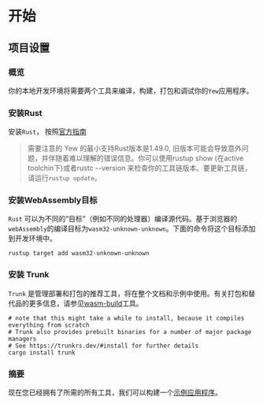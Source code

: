 # 开始 

## 项目设置 

### 概览 

你的本地开发环境将需要两个工具来编译，构建，打包和调试你的`Yew`应用程序。

### 安装Rust

安装`Rust`， 按照[官方指南](https://www.rust-lang.org/tools/instal)

> 需要注意的
> Yew 的最小支持Rust版本是1.49.0, 旧版本可能会导致意外问题，并伴随着难以理解的错误信息。你可以使用rustup show (在active toolchin下)或者rustc --version 来检查你的工具链版本。要更新工具链，请运行`rustup update`。

### 安装WebAssembly目标

`Rust` 可以为不同的“目标”（例如不同的处理器）编译源代码。基于浏览器的`webAssembly`的编译目标为`wasm32-unknown-unknown`。下面的命令将这个目标添加到开发环境中。
```
rustup target add wasm32-unknown-unknown
```

### 安装 Trunk

`Trunk` 是管理部署和打包的推荐工具，将在整个文档和示例中使用。有关打包和替代品的更多信息，请参见[wasm-build](https://yew.rs/docs/more/wasm-build-tools)工具。

```
# note that this might take a while to install, because it compiles everything from scratch
# Trunk also provides prebuilt binaries for a number of major package managers
# See https://trunkrs.dev/#install for further details
cargo install trunk
```

### 摘要 

现在您已经拥有了所需的所有工具，我们可以构建一个[示例应用程序](https://yew.rs/docs/getting-started/build-a-sample-app)。

